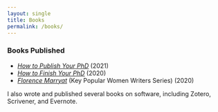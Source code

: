 ```yaml
---
layout: single
title: Books
permalink: /books/
---
```


### Books Published

- [_How to Publish Your PhD_](https://phdprogress.com/books/how-to-publish-your-phd/) (2021)
- [_How to Finish Your PhD_](https://phdprogress.com/books/how-to-finish-your-phd/) (2020)
- [_Florence Marryat_](https://www.amazon.co.uk/Florence-Marryat-Popular-Women-Writers/dp/1911454633/) (Key Popular Women Writers Series) (2020)

I also wrote and published several books on software, including Zotero, Scrivener, and Evernote. 